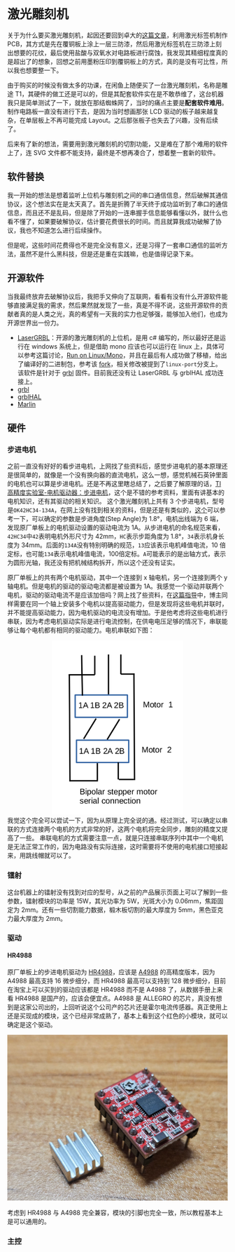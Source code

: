 # 激光雕刻机

关于为什么要买激光雕刻机，起因还要回到卓大的[这篇文章](https://mp.weixin.qq.com/s/hYrdXWLdZk44b4F8lOFUSQ)，利用激光标签机制作 PCB，其方式是先在覆铜板上涂上一层三防漆，然后用激光标签机在三防漆上刻出想要的花纹，最后使用盐酸与双氧水对电路板进行腐蚀，我发现其精细程度真的是超出了的想象，回想之前用墨粉压印到覆铜板上的方式，真的是没有可比性，所以我也想要整一下。

由于购买的时候没有做太多的功课，在闲鱼上随便买了一台激光雕刻机，名称是雕途 T1，其硬件的做工还是可以的，但是其配套软件实在是不敢恭维了，这台机器我只是简单测试了一下，就放在那结蜘蛛网了，当时的痛点主要是**配套软件难用**。制作电路板一直没有进行下去，是因为当时想画那张 LCD 驱动的板子越来越复杂，在单层板上不再可能完成 Layout。之后那张板子也失去了兴趣，没有后续了。

后来有了新的想法，需要用到激光雕刻机的切割功能，又是难在了那个难用的软件上了，连 SVG 文件都不能支持，最终是不想再凑合了，想着整一套新的软件。

## 软件替换
我一开始的想法是想着监听上位机与雕刻机之间的串口通信信息，然后破解其通信协议，这个想法实在是太天真了。首先是折腾了半天终于成功监听到了串口的通信信息，而且还不是乱码，但是除了开始的一连串握手信息能够看懂以外，就什么也看不懂了，如果要破解协议，估计要花费很长的时间。而且就算我成功破解了协议，我也不知道怎么进行后续操作。

但是呢，这些时间花费得也不是完全没有意义，还是习得了一套串口通信的监听方法，虽然不是什么黑科技，但是还是重在实践嘛，也是值得记录下来。

## 开源软件
当我最终放弃去破解协议后，我把手又伸向了互联网，看看有没有什么开源软件能够直接满足我的需求，然后果然就发现了一些，真是不得不说，这些开源软件的贡献者真的是人类之光，真的希望有一天我的实力也足够强，能够加入他们，也成为开源世界出一份力。
+ [LaserGRBL](https://lasergrbl.com/)：开源的激光雕刻机的上位机，是用 c# 编写的，所以最好还是运行在 windows 系统上，但是借助 mono 应该也可以运行在 linux 上，具体可以参考这篇讨论，[Run on Linux/Mono](https://github.com/arkypita/LaserGRBL/discussions/1764)，并且在最后有人成功做了移植，给出了编译好的二进制包，参考该 [fork](https://github.com/hovercraft-github/LaserGRBL-MP/tree/v6.2.2-mono6.12.0.200)，相关修改被提到了`linux-port`分支上。
该软件是针对于 [grbl](https://github.com/gnea/grbl) 固件。目前我还没有让 LaserGRBL 与 grblHAL 成功连接上。
+ [grbl](https://github.com/gnea/grbl)
+ [grblHAL](https://github.com/grblHAL)
+ [Marlin](https://marlinfw.org/)

## 硬件

### 步进电机
之前一直没有好好的看步进电机，上网找了些资料后，感觉步进电机的基本原理还是很简单的，就像是一个没有换向器的直流电机，这么一想，感觉机械石英钟里面的电机也可以算是步进电机。还是不再这里瞎总结了，之后要了解原理的话，[TI 高精度实验室-电机驱动器：步进电机](https://edu.21ic.com/lesson/2272)，这个是不错的参考资料，里面有讲基本的电机知识，还有其驱动的相关知识。
这个激光雕刻机上共有 3 个步进电机，型号是`OK42HC34-134A`，在网上没有找到相关的资料，但是还是有类似的，[这个](https://www.electronicoscaldas.com/datasheet/JK42HSxx-Series_Jkong-Motor.pdf)可以参考一下，可以确定的参数是步进角度(Step Angle)为 1.8°，电机出线端为 6 端，发现原厂单板上的电机驱动设置的驱动电流为 1A。从步进电机的命名规范来看，`42HC34`中`42`表明电机外形尺寸为 42mm，`HC`表示步距角度为 1.8°，`34`表示机身长度为 34mm。后面的`134A`没有特别明确的规范，`13`应该表示电机峰值电流，10 倍定标，也可能`134`表示电机峰值电流，100倍定标。`A`可能表示的是出轴方式，表示为圆形光轴，我还没有把机械结构拆开，所以这个还没有证实。

原厂单板上的共有两个电机驱动，其中一个连接到 x 轴电机，另一个连接到两个 y 轴电机。但是电机的驱动的驱动电流都是被设置为 1A。我感觉一个驱动并联两个电机，驱动的驱动电流不是应该加倍吗？网上找了些资料，在[这篇指导](https://www.instructables.com/Driving-Multiple-Stepper-Motors-From-a-Single-Driv/)中，博主同样需要在同一个轴上安装多个电机以提高驱动能力，但是发现将这些电机并联时，并不能提高驱动能力，因为电机驱动的电流没有增加。于是他考虑将这些电机进行串联，因为考虑电机驱动实际是进行电流控制，在供电电压足够的情况下，串联能够让每个电机都有相同的驱动能力。电机串联如下图：
<div align="center">
    <img src="images/Bipolar_stepper_motor_serial_connection.webp" width=300px>
</div>
我觉这个完全可以尝试一下，因为从原理上完全说的通。经过测试，可以确定以串联的方式连接两个电机的方式非常的好，这两个电机将完全同步，雕刻的精度又提高了一些。
串联电机的方式需要注意一点，就是只连接串联序列中其中一个电机是无法正常工作的，因为电路没有实际连接，这时需要将不使用的电机接口短接起来，用跳线帽就可以了。

### 镭射
这台机器上的镭射没有找到对应的型号，从之前的产品展示页面上可以了解到一些参数，镭射模块的功率是 15W，其光功率为 5W，光斑大小为 0.06mm，焦距固定为 2mm。还有一些切割能力数据，椴木板切割的最大厚度为 5mm，黑色亚克力最大厚度为 2mm。

### 驱动

#### HR4988
原厂单板上的步进电机驱动为 [HR4988](http://www.szczkjgs.com/UploadFiles/fujian/3721/HR4988.pdf)，应该是 [A4988](https://www.allegromicro.com/-/media/files/datasheets/a4988-datasheet.pdf) 的高精度版本，因为 A4988 最高支持 16 微步细分，而 HR4988 最高可以支持到 128 微步细分，目前在淘宝上可以买到的驱动应该都是 HR4988 而不是 A4988 了，从数据手册上来看 HR4988 是国产的，应该会便宜点。A4988 是 ALLEGRO 的芯片，真没有想到是这家公司出的，上回听说这个公司产的芯片还是霍尔电流传感器。真正使用上还是买现成的模块，这个已经非常成熟了，基本上看到这个红色的小模块，就可以确定是这个驱动。
<div align="center">
    <img src="./images/HR4988.jpg" width=600px>
</div>

考虑到 HR4988 与 A4988 完全兼容，模块的引脚也完全一致，所以教程基本上是可以通用的。

### 主控